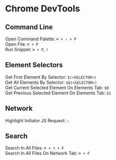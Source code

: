 # Chrome DevTools

## Command Line

Open Command Palette: `⌘ + ⇧ + P`\
Open File: `⌘ + P`\
Run Snippet: `⌘ + P`, `!`

## Element Selectors

Get First Element By Selector: `$(<SELECTOR>)`\
Get All Elements By Selector: `$$(<SELECTOR>)`\
Get Current Selected Element On Elements Tab: `$0`\
Get Previous Selected Element On Elements Tab: `$1`

## Network

Highlight Initiator JS Request: `⇧`

## Search

Search In All Files: `⌘ + ⌥ + F`\
Search In All Files On Network Tab: `⌘ + F`
